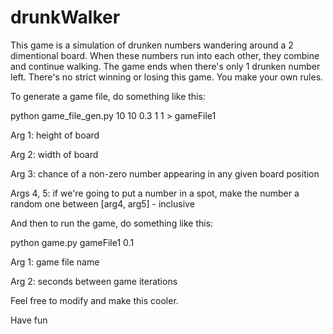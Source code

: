 drunkWalker
===========

This game is a simulation of drunken numbers wandering around a 2 dimentional board. When these numbers run into each other, they combine and continue walking. The game ends when there's only 1 drunken number left. There's no strict winning or losing this game. You make your own rules. 

To generate a game file, do something like this:

python game_file_gen.py 10 10 0.3 1 1 > gameFile1

  Arg 1: height of board
  
  Arg 2: width of board
  
  Arg 3: chance of a non-zero number appearing in any given board position
  
  Args 4, 5: if we're going to put a number in a spot, make the number a random one between [arg4, arg5] - inclusive
  

And then to run the game, do something like this:

python game.py gameFile1 0.1

  Arg 1: game file name
  
  Arg 2: seconds between game iterations
  
  
Feel free to modify and make this cooler.

Have fun

